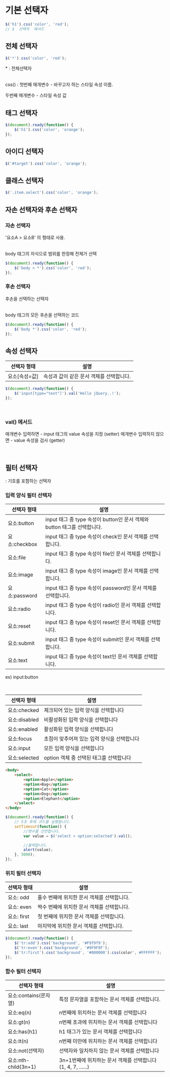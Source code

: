 # 기본 선택자

```javascript
$('h1').css('color', 'red');
// $  선택자  메서드
```

## 전체 선택자
```javascript
$('*').css('color', 'red');
```
\* : 전체선택자

<br/>
css() : 
첫번째 매개변수 - 바꾸고자 하는 스타일 속성 이름.

두번째 매개변수 - 스타일 속성 값

## 태그 선택자
```javascript
$(document).ready(function() {
	$('h1').css('color', 'orange');
});
```

## 아이디 선택자

```javascript
$('#target').css('color', 'orange');
```

## 클래스 선택자

```javascript
$('.item.select').css('color', 'orange');
```

## 자손 선택자와 후손 선택자

### 자손 선택자
'요소A > 요소B' 의 형태로 사용.

<br/>
body 태그의 자식으로 범위를 한정해 전체가 선택

```javascript
$(document).ready(function() {
	$('body > *').css('color', 'red');
});
```

### 후손 선택자
후손을 선택하는 선택자

<br/>
body 태그의 모든 후손을 선택하는 코드

```javascript
$(document).ready(function() {
	$('body *').css('color', 'red');
});
```

## 속성 선택자
| 선택자 형태 | 설명 |
|--|--|
| 요소[속성=값] | 속성과 값이 같은 문서 객체를 선택합니다. |

```javascript
$(document).ready(function() {
	$('input[type="text"]').val('Hello jQuery..!');
});
```
<br/>

### val() 메서드
매개변수 입력하면 - input 태그의 value 속성을 지정 (setter)
매개변수 입력하지 않으면 - value 속성을 검사 (getter)

<br/>

## 필터 선택자
: 기호를 포함하는 선택자

### 입력 양식 필터 선택자
| 선택자 형태 | 설명 |
|--|--|
| 요소:button | input 태그 중 type 속성이 button인 문서 객체와 button 태그를 선택합니다. |
| 요소:checkbox | input 태그 중 type 속성이 check인 문서 객체를 선택합니다. |
| 요소:file| input 태그 중 type 속성이 file인 문서 객체를 선택합니다. |
| 요소:image| input 태그 중 type 속성이 image인 문서 객체를 선택합니다. |
| 요소:password| input 태그 중 type 속성이 password인 문서 객체를 선택합니다. |
| 요소:radio| input 태그 중 type 속성이 radio인 문서 객체를 선택합니다. |
| 요소:reset| input 태그 중 type 속성이 reset인 문서 객체를 선택합니다. |
| 요소:submit| input 태그 중 type 속성이 submit인 문서 객체를 선택합니다. |
| 요소:text| input 태그 중 type 속성이 text인 문서 객체를 선택합니다. |

ex) input:button

<br/>

| 선택자 형태 | 설명 |
|--|--|
| 요소:checked | 체크되어 있는 입력 양식을 선택합니다 |
| 요소:disabled| 비활성화된 입력 양식을 선택합니다 |
| 요소:enabled| 활성화된 입력 양식을 선택합니다 |
| 요소:focus| 초점이 맞추어져 있는 입력 양식을 선택합니다 |
| 요소:input| 모든 입력 양식을 선택합니다 |
| 요소:selected| option 객체 중 선택된 태그를 선택합니다 |

```html
<body>
	<select>
		<option>Apple</option>
		<option>Bag</option>
		<option>Cat</option>
		<option>Dog</option>
		<option>Elephant</option>
	</select>
</body>
```
```javascript
$(document).ready(function() {
	// 5초 후에 코드를 실행합니다.
	setTimeout(function() {
		//변수를 선언합니다.
		var value = $('select > option:selected').val();

		//출력합니다.
		alert(value);
	}, 5000);
});
```

### 위치 필터 선택자
| 선택자 형태 | 설명 |
|--|--|
| 요소: odd | 홀수 번째에 위치한 문서 객체를 선택합니다. |
| 요소: even | 짝수 번째에 위치한 문서 객체를 선택합니다. |
| 요소: first | 첫 번째에 위치한 문서 객체를 선택합니다. |
| 요소: last | 마지막에 위치한 문서 객체를 선택합니다. |

```javascript
$(document).ready(function() {
	$('tr:odd').css('background', '#F9f9f9');
	$('tr:even').css('background', '#9F9F9F');
	$('tr:first').css('background', '#000000').css(color', #FFFFFF');
});
```

### 함수 필터 선택자
| 선택자 형태 | 설명 |
|--|--|
| 요소:contains(문자열) | 특정 문자열을 포함하는 문서 객체를 선택합니다. |
| 요소:eq(n) | n번째에 위치하는 문서 객체를 선택합니다 |
| 요소:gt(n) | n번째 초과에 위치하는 문서 객체를 선택합니다 |
| 요소:has(h1) | h1 태그가 있는 문서 객체를 선택합니다 |
| 요소:lt(n) | n번째 미만에 위치하는 문서 객체를 선택합니다 |
| 요소:not(선택자) | 선택자와 일치하지 않는 문서 객체를 선택합니다 |
| 요소:nth-child(3n+1) | 3n+1번째에 위치하는 문서 객체를 선택합니다(1, 4, 7, ......) |


